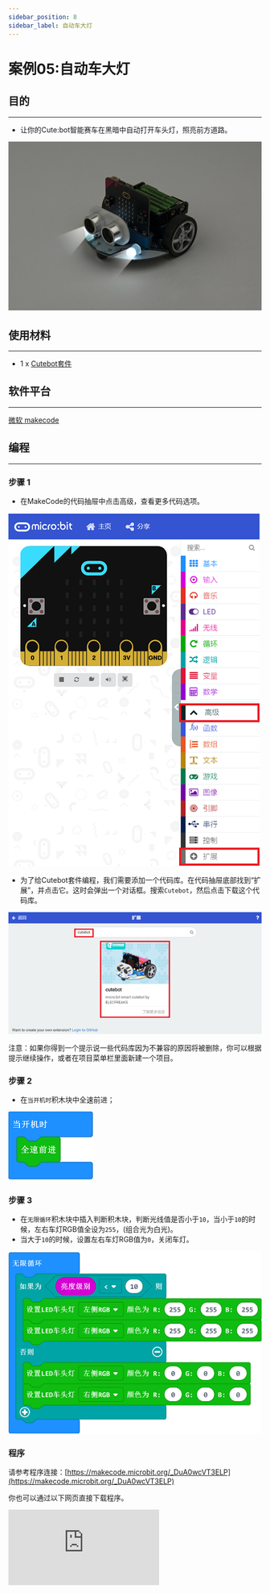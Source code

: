 ```yaml
---
sidebar_position: 8
sidebar_label: 自动车大灯
---
```


# 案例05:自动车大灯

## 目的
---
- 让你的Cute:bot智能赛车在黑暗中自动打开车头灯，照亮前方道路。

![](./images/cutebot-case-05-01.png)

## 使用材料
---
- 1 x [Cutebot套件](https://item.taobao.com/item.htm?spm=a1z10.3-c-s.w4002-18602834180.23.78b86655ZP5Yg8&id=598365555295)

## 软件平台
---
[微软 makecode](https://makecode.microbit.org/#)

## 编程
---
### 步骤 1
- 在MakeCode的代码抽屉中点击高级，查看更多代码选项。

![](./images/cutebot-pk-1.png)

- 为了给Cutebot套件编程，我们需要添加一个代码库。在代码抽屉底部找到“扩展”，并点击它。这时会弹出一个对话框。搜索`Cutebot`，然后点击下载这个代码库。

![](./images/cutebot-pk-11.png)

注意：如果你得到一个提示说一些代码库因为不兼容的原因将被删除，你可以根据提示继续操作，或者在项目菜单栏里面新建一个项目。

### 步骤 2

- 在`当开机时`积木块中全速前进；

![](./images/case_05_01.png)

### 步骤 3

- 在`无限循环`积木块中插入判断积木块，判断光线值是否小于`10`，当小于`10`的时候，左右车灯RGB值全设为`255`，(组合光为白光)。
- 当大于`10`的时候，设置左右车灯RGB值为`0`，关闭车灯。

![](./images/case_05_02.png)


### 程序

请参考程序连接：[https://makecode.microbit.org/_DuA0wcVT3ELP](https://makecode.microbit.org/_DuA0wcVT3ELP)

你也可以通过以下网页直接下载程序。

<div
    style={{
        position: 'relative',
        paddingBottom: '60%',
        overflow: 'hidden',
    }}
>
    <iframe
        src="https://makecode.microbit.org/_DuA0wcVT3ELP"
        frameborder="0"
        sandbox="allow-popups allow-forms allow-scripts allow-same-origin"
        style={{
            position: 'absolute',
            width: '100%',
            height: '100%',
        }}
    />
</div>
---

## 结论
---
- 当小车经过黑暗的地方，车灯自动点亮，离开黑暗区，车灯自动关闭。

## 思考
---
- 如何编程让小车再每次经过黑暗区的时候，车灯都能亮起不同的颜色。(RGB值控制颜色)

![](./images/cutebot-case-05.gif)

## 常见问题
---
## 相关阅读
---
